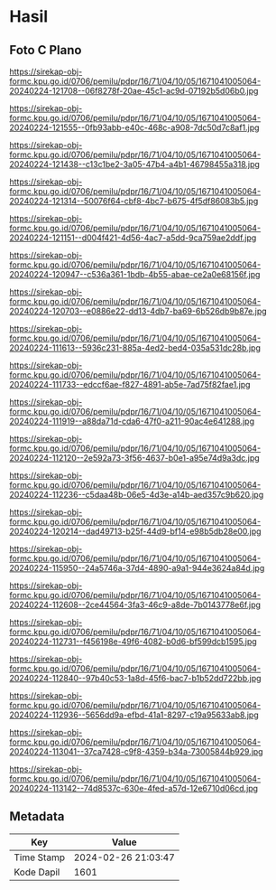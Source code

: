 # Hasil

## Foto C Plano

https://sirekap-obj-formc.kpu.go.id/0706/pemilu/pdpr/16/71/04/10/05/1671041005064-20240224-121708--06f8278f-20ae-45c1-ac9d-07192b5d06b0.jpg

https://sirekap-obj-formc.kpu.go.id/0706/pemilu/pdpr/16/71/04/10/05/1671041005064-20240224-121555--0fb93abb-e40c-468c-a908-7dc50d7c8af1.jpg

https://sirekap-obj-formc.kpu.go.id/0706/pemilu/pdpr/16/71/04/10/05/1671041005064-20240224-121438--c13c1be2-3a05-47b4-a4b1-46798455a318.jpg

https://sirekap-obj-formc.kpu.go.id/0706/pemilu/pdpr/16/71/04/10/05/1671041005064-20240224-121314--50076f64-cbf8-4bc7-b675-4f5df86083b5.jpg

https://sirekap-obj-formc.kpu.go.id/0706/pemilu/pdpr/16/71/04/10/05/1671041005064-20240224-121151--d004f421-4d56-4ac7-a5dd-9ca759ae2ddf.jpg

https://sirekap-obj-formc.kpu.go.id/0706/pemilu/pdpr/16/71/04/10/05/1671041005064-20240224-120947--c536a361-1bdb-4b55-abae-ce2a0e68156f.jpg

https://sirekap-obj-formc.kpu.go.id/0706/pemilu/pdpr/16/71/04/10/05/1671041005064-20240224-120703--e0886e22-dd13-4db7-ba69-6b526db9b87e.jpg

https://sirekap-obj-formc.kpu.go.id/0706/pemilu/pdpr/16/71/04/10/05/1671041005064-20240224-111613--5936c231-885a-4ed2-bed4-035a531dc28b.jpg

https://sirekap-obj-formc.kpu.go.id/0706/pemilu/pdpr/16/71/04/10/05/1671041005064-20240224-111733--edccf6ae-f827-4891-ab5e-7ad75f82fae1.jpg

https://sirekap-obj-formc.kpu.go.id/0706/pemilu/pdpr/16/71/04/10/05/1671041005064-20240224-111919--a88da71d-cda6-47f0-a211-90ac4e641288.jpg

https://sirekap-obj-formc.kpu.go.id/0706/pemilu/pdpr/16/71/04/10/05/1671041005064-20240224-112120--2e592a73-3f56-4637-b0e1-a95e74d9a3dc.jpg

https://sirekap-obj-formc.kpu.go.id/0706/pemilu/pdpr/16/71/04/10/05/1671041005064-20240224-112236--c5daa48b-06e5-4d3e-a14b-aed357c9b620.jpg

https://sirekap-obj-formc.kpu.go.id/0706/pemilu/pdpr/16/71/04/10/05/1671041005064-20240224-120214--dad49713-b25f-44d9-bf14-e98b5db28e00.jpg

https://sirekap-obj-formc.kpu.go.id/0706/pemilu/pdpr/16/71/04/10/05/1671041005064-20240224-115950--24a5746a-37d4-4890-a9a1-944e3624a84d.jpg

https://sirekap-obj-formc.kpu.go.id/0706/pemilu/pdpr/16/71/04/10/05/1671041005064-20240224-112608--2ce44564-3fa3-46c9-a8de-7b0143778e6f.jpg

https://sirekap-obj-formc.kpu.go.id/0706/pemilu/pdpr/16/71/04/10/05/1671041005064-20240224-112731--f456198e-49f6-4082-b0d6-bf599dcb1595.jpg

https://sirekap-obj-formc.kpu.go.id/0706/pemilu/pdpr/16/71/04/10/05/1671041005064-20240224-112840--97b40c53-1a8d-45f6-bac7-b1b52dd722bb.jpg

https://sirekap-obj-formc.kpu.go.id/0706/pemilu/pdpr/16/71/04/10/05/1671041005064-20240224-112936--5656dd9a-efbd-41a1-8297-c19a95633ab8.jpg

https://sirekap-obj-formc.kpu.go.id/0706/pemilu/pdpr/16/71/04/10/05/1671041005064-20240224-113041--37ca7428-c9f8-4359-b34a-73005844b929.jpg

https://sirekap-obj-formc.kpu.go.id/0706/pemilu/pdpr/16/71/04/10/05/1671041005064-20240224-113142--74d8537c-630e-4fed-a57d-12e6710d06cd.jpg


## Metadata

| Key        | Value               |
| ---------- | ------------------- |
| Time Stamp | 2024-02-26 21:03:47 |
| Kode Dapil | 1601                |



